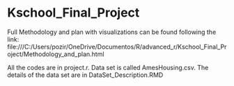 # Kschool_Final_Project
Full Methodology and plan with visualizations  can be found following the link: file:///C:/Users/pozir/OneDrive/Documentos/R/advanced_r/Kschool_Final_Project/Methodology_and_plan.html

All the codes are in project.r.
Data set is called AmesHousing.csv.
The details of the data set are in DataSet_Description.RMD
